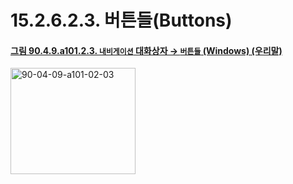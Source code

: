 # 15.2.6.2.3. 버튼들(Buttons)

<a id="90-04-09-a101-02-03"></a>

#### [그림 90.4.9.a101.2.3. `내비게이션` 대화상자 → `버튼들` (Windows) (우리말)](./90-04-0009-navigation.md#90-04-09-a101-02-03)
<img width="200" height="170" alt="90-04-09-a101-02-03" src="https://github.com/wonder13662/gimp/assets/15767104/ef9da38d-c059-487c-a1cc-318b090435a1" />